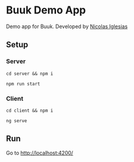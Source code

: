 # Buuk Demo App

Demo app for Buuk. Developed by [Nicolas Iglesias](mailto:nfiglesias@gmail.com)

## Setup

### Server

`cd server && npm i`

`npm run start`

### Client

`cd client && npm i`

`ng serve`

## Run

Go to [http://localhost:4200/](http://localhost:4200/)
